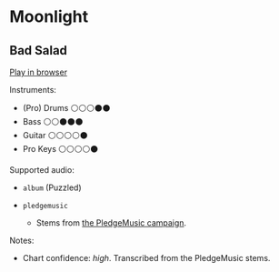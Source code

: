 # Moonlight

## Bad Salad


[Play in browser](http://pages.cs.wisc.edu/~tolly/customs/?title=moonlight&artist=bad-salad)

Instruments:

  * (Pro) Drums ⚪️⚪️⚪️⚫️⚫️
  * Bass ⚪️⚪️⚫️⚫️⚫️
  * Guitar ⚪️⚪️⚪️⚪️⚫️
  * Pro Keys ⚪️⚪️⚪️⚪️⚫️

Supported audio:

  * `album` (Puzzled)

  * `pledgemusic`

    * Stems from [the PledgeMusic campaign](http://www.pledgemusic.com/projects/badsalad2013).

Notes:

  * Chart confidence: *high*. Transcribed from the PledgeMusic stems.

